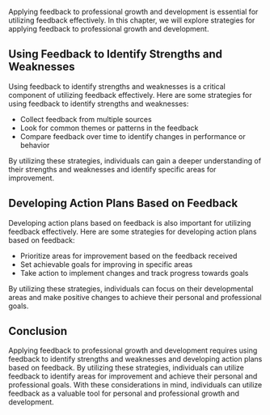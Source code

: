 
Applying feedback to professional growth and development is essential for utilizing feedback effectively. In this chapter, we will explore strategies for applying feedback to professional growth and development.

Using Feedback to Identify Strengths and Weaknesses
---------------------------------------------------

Using feedback to identify strengths and weaknesses is a critical component of utilizing feedback effectively. Here are some strategies for using feedback to identify strengths and weaknesses:

* Collect feedback from multiple sources
* Look for common themes or patterns in the feedback
* Compare feedback over time to identify changes in performance or behavior

By utilizing these strategies, individuals can gain a deeper understanding of their strengths and weaknesses and identify specific areas for improvement.

Developing Action Plans Based on Feedback
-----------------------------------------

Developing action plans based on feedback is also important for utilizing feedback effectively. Here are some strategies for developing action plans based on feedback:

* Prioritize areas for improvement based on the feedback received
* Set achievable goals for improving in specific areas
* Take action to implement changes and track progress towards goals

By utilizing these strategies, individuals can focus on their developmental areas and make positive changes to achieve their personal and professional goals.

Conclusion
----------

Applying feedback to professional growth and development requires using feedback to identify strengths and weaknesses and developing action plans based on feedback. By utilizing these strategies, individuals can utilize feedback to identify areas for improvement and achieve their personal and professional goals. With these considerations in mind, individuals can utilize feedback as a valuable tool for personal and professional growth and development.
